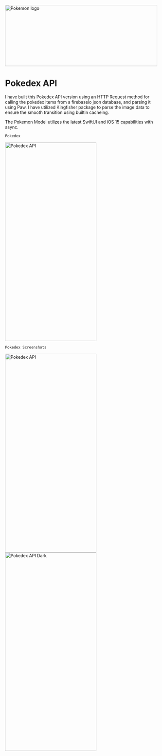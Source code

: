 <img src="https://user-images.githubusercontent.com/84573770/131421587-26c616d1-dddb-4a0d-9071-02ea3f6ed1af.png" alt="Pokemon logo" width="500" height="200">


# Pokedex API

I have built this Pokedex API version using an HTTP Request method for calling the pokedex items from a firebaseio json database, and parsing it using Paw. I have utilized Kingfisher package to parse the image data to ensure the smooth transition using builtin cacheing. 

The Pokemon Model utilizes the latest SwiftUI and iOS 15 capabilities with async.



    Pokedex


<img src="https://user-images.githubusercontent.com/84573770/136012030-e5b75193-acda-420b-baad-0baa3e652a16.mov" alt="Pokedex API" width="300" height="650">  


    Pokedex Screenshots
    

<img src="https://user-images.githubusercontent.com/84573770/136012051-c4616391-ae4d-4f2d-a2f7-4679c517439a.png" alt="Pokedex API" width="300" height="650"> <img src="https://user-images.githubusercontent.com/84573770/136012005-6b871614-1bd5-4a90-8b2f-93d8275bb2bc.png" alt="Pokedex API Dark" width="300" height="650">



